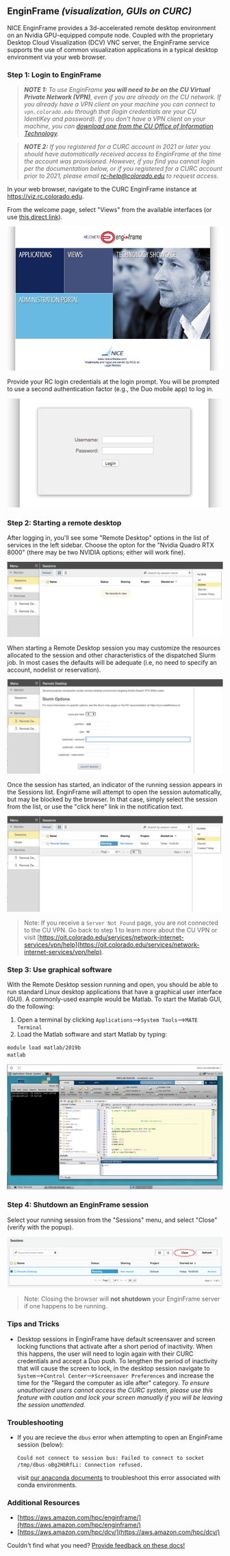 ## EnginFrame _(visualization, GUIs on CURC)_

NICE EnginFrame provides a 3d-accelerated remote desktop environment on an Nvidia GPU-equipped compute node. Coupled with the proprietary Desktop Cloud Visualization (DCV) VNC server, the EnginFrame service supports the use of common visualization applications in a typical desktop environment via your web browser.


### Step 1: Login to EnginFrame

> **_NOTE 1:_** _To use EnginFrame **you will need to be on the CU Virtual Private Network (VPN)**, even if you are already on the CU network. If you already have a VPN client on your machine you can connect to `vpn.colorado.edu` through that (login credentials are your CU IdentiKey and password). If you don't have a VPN client on your machine, you can <a href="https://oit.colorado.edu/services/network-internet-services/vpn/help" target="_blank">download one from the CU Office of Information Technology</a>._

> **_NOTE 2:_** _If you registered for a CURC account in 2021 or later you should have automatically received access to EnginFrame at the time the account was provisioned. However, if you find you cannot login per the documentation below, or if you registered for a CURC account prior to 2021, please email [rc-help@colorado.edu](mailto:rc-help@colorado.edu) to request access._

In your web browser, navigate to the CURC EnginFrame instance at
<a href="https://viz.rc.colorado.edu" target="_blank">https://viz.rc.colorado.edu</a>.

From the welcome page, select "Views" from the available interfaces (or use <a href="https://viz.rc.colorado.edu/enginframe/vdi/vdi.xml" target="_blank">this direct link</a>).

![](enginframe/welcome.png)

Provide your RC login credentials at the login prompt. You will be
prompted to use a second authentication factor (e.g., the Duo mobile
app) to log in.

![](enginframe/login.png)


### Step 2: Starting a remote desktop

After logging in, you'll see some "Remote Desktop" options in the list of services in
the left sidebar. Choose the opton for the "Nvidia Quadro RTX 8000" (there may be two NVIDIA options; either will work fine). 

![](enginframe/vdi_new.png)

When starting a Remote Desktop session you may customize the resources allocated to the session and other characteristics of the dispatched Slurm job. In most cases the defaults will be adequate (i.e, no need to specify an account, nodelist or reservation).

![](enginframe/remote-desktop_new.png)

Once the session has started, an indicator of the running session appears in the Sessions list. EnginFrame will attempt to open the session automatically, but may be blocked by the browser. In that case, simply select the session from the list, or use the "click here" link in the notification text.

![](enginframe/session_new.png)

> Note: If you receive a `Server Not Found` page, you are not connected to the CU VPN. Go back to step 1 to learn more about the CU VPN or visit [https://oit.colorado.edu/services/network-internet-services/vpn/help](https://oit.colorado.edu/services/network-internet-services/vpn/help).



### Step 3: Use graphical software

With the Remote Desktop session running and open, you should be able to run standard Linux desktop applications that have a graphical user interface (GUI). A commonly-used example would be Matlab. To start the Matlab GUI, do the following:

1. Open a terminal by clicking `Applications`-->`System Tools`-->`MATE Terminal`
2. Load the Matlab software and start Matlab by typing:

```bash
module load matlab/2019b
matlab
```
![](enginframe/matlab_enginframe.png)

### Step 4: Shutdown an EnginFrame session
Select your running session from the "Sessions" menu, and select "Close" (verify with the popup).

![](enginframe/shutdown.png)

> Note: Closing the browser will **not shutdown** your EnginFrame server if one happens to be running.


### Tips and Tricks

* Desktop sessions in EnginFrame have default screensaver and screen locking functions that activate after a short period of inactivity.  When this happens, the user will need to login again with their CURC credentials and accept a Duo push. To lengthen the period of inactivity that will cause the screen to lock, in the desktop session navigate to `System`-->`Control Center`-->`Screensaver Preferences` and increase the time for the "Regard the computer as idle after" category. _To ensure unauthorized users cannot access the CURC system, please use this feature with caution and lock your screen manually if you will be leaving the session unattended._

### Troubleshooting
* If you are recieve the `dbus` error when attempting to open an EnginFrame session (below):
	```
	Could not connect to session bus: Failed to connect to socket /tmp/dbus-oBg2HbRfLi: Connection refused.
	``` 
	visit [our anaconda documents](../software/python.html#dbus-error) to troubleshoot this error associated with conda environments.

### Additional Resources

* [https://aws.amazon.com/hpc/enginframe/](https://aws.amazon.com/hpc/enginframe/) 
* [https://aws.amazon.com/hpc/dcv/](https://aws.amazon.com/hpc/dcv/) 

Couldn't find what you need? [Provide feedback on these docs!](https://forms.gle/bSQEeFrdvyeQWPtW9)
